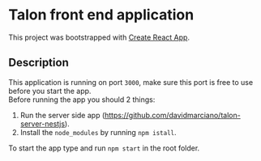 # Talon front end application

This project was bootstrapped with [Create React App](https://github.com/facebook/create-react-app).

## Description

This application is running on port `3000`, make sure this port is free to use before you start the app. <br />
Before running the app you should 2 things:
1. Run the server side app (https://github.com/davidmarciano/talon-server-nestjs). <br />
2. Install the `node_modules` by running `npm istall`. <br />

To start the app type and run `npm start` in the root folder.
